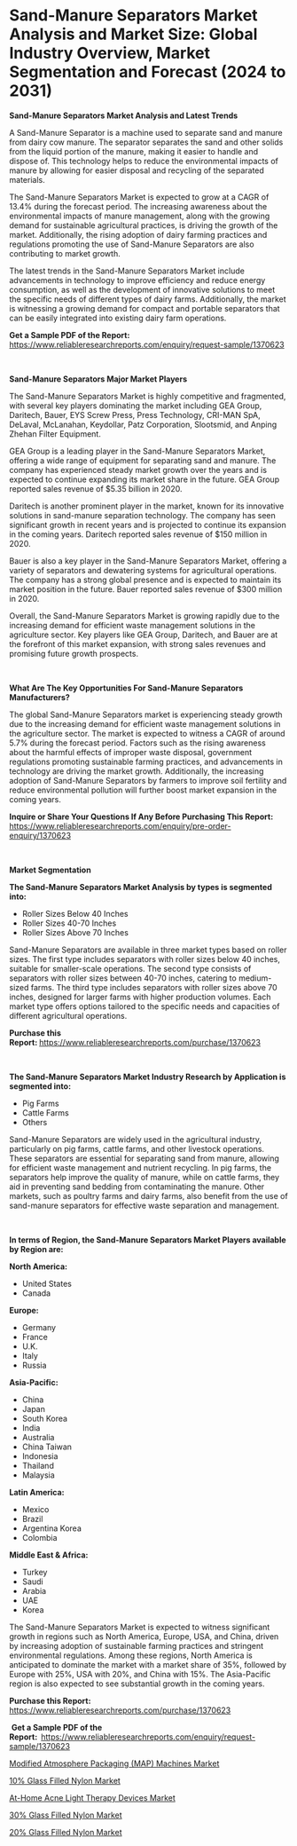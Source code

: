 <p><h1>Sand-Manure Separators Market Analysis and Market Size: Global Industry Overview, Market Segmentation and Forecast (2024 to 2031)</h1></p><p><strong>Sand-Manure Separators Market Analysis and Latest Trends</strong></p>
<p><p>A Sand-Manure Separator is a machine used to separate sand and manure from dairy cow manure. The separator separates the sand and other solids from the liquid portion of the manure, making it easier to handle and dispose of. This technology helps to reduce the environmental impacts of manure by allowing for easier disposal and recycling of the separated materials.</p><p>The Sand-Manure Separators Market is expected to grow at a CAGR of 13.4% during the forecast period. The increasing awareness about the environmental impacts of manure management, along with the growing demand for sustainable agricultural practices, is driving the growth of the market. Additionally, the rising adoption of dairy farming practices and regulations promoting the use of Sand-Manure Separators are also contributing to market growth.</p><p>The latest trends in the Sand-Manure Separators Market include advancements in technology to improve efficiency and reduce energy consumption, as well as the development of innovative solutions to meet the specific needs of different types of dairy farms. Additionally, the market is witnessing a growing demand for compact and portable separators that can be easily integrated into existing dairy farm operations.</p></p>
<p><strong>Get a Sample PDF of the Report:&nbsp;</strong> <a href="https://www.reliableresearchreports.com/enquiry/request-sample/1370623">https://www.reliableresearchreports.com/enquiry/request-sample/1370623</a></p>
<p>&nbsp;</p>
<p><strong>Sand-Manure Separators Major Market Players</strong></p>
<p><p>The Sand-Manure Separators Market is highly competitive and fragmented, with several key players dominating the market including GEA Group, Daritech, Bauer, EYS Screw Press, Press Technology, CRI-MAN SpA, DeLaval, McLanahan, Keydollar, Patz Corporation, Slootsmid, and Anping Zhehan Filter Equipment.</p><p>GEA Group is a leading player in the Sand-Manure Separators Market, offering a wide range of equipment for separating sand and manure. The company has experienced steady market growth over the years and is expected to continue expanding its market share in the future. GEA Group reported sales revenue of $5.35 billion in 2020.</p><p>Daritech is another prominent player in the market, known for its innovative solutions in sand-manure separation technology. The company has seen significant growth in recent years and is projected to continue its expansion in the coming years. Daritech reported sales revenue of $150 million in 2020.</p><p>Bauer is also a key player in the Sand-Manure Separators Market, offering a variety of separators and dewatering systems for agricultural operations. The company has a strong global presence and is expected to maintain its market position in the future. Bauer reported sales revenue of $300 million in 2020.</p><p>Overall, the Sand-Manure Separators Market is growing rapidly due to the increasing demand for efficient waste management solutions in the agriculture sector. Key players like GEA Group, Daritech, and Bauer are at the forefront of this market expansion, with strong sales revenues and promising future growth prospects.</p></p>
<p>&nbsp;</p>
<p><strong>What Are The Key Opportunities For Sand-Manure Separators Manufacturers?</strong></p>
<p><p>The global Sand-Manure Separators market is experiencing steady growth due to the increasing demand for efficient waste management solutions in the agriculture sector. The market is expected to witness a CAGR of around 5.7% during the forecast period. Factors such as the rising awareness about the harmful effects of improper waste disposal, government regulations promoting sustainable farming practices, and advancements in technology are driving the market growth. Additionally, the increasing adoption of Sand-Manure Separators by farmers to improve soil fertility and reduce environmental pollution will further boost market expansion in the coming years.</p></p>
<p><strong>Inquire or Share Your Questions If Any Before Purchasing This Report:</strong> <a href="https://www.reliableresearchreports.com/enquiry/pre-order-enquiry/1370623">https://www.reliableresearchreports.com/enquiry/pre-order-enquiry/1370623</a></p>
<p>&nbsp;</p>
<p><strong>Market Segmentation</strong></p>
<p><strong>The Sand-Manure Separators Market Analysis by types is segmented into:</strong></p>
<p><ul><li>Roller Sizes Below 40 Inches</li><li>Roller Sizes 40-70 Inches</li><li>Roller Sizes Above 70 Inches</li></ul></p>
<p><p>Sand-Manure Separators are available in three market types based on roller sizes. The first type includes separators with roller sizes below 40 inches, suitable for smaller-scale operations. The second type consists of separators with roller sizes between 40-70 inches, catering to medium-sized farms. The third type includes separators with roller sizes above 70 inches, designed for larger farms with higher production volumes. Each market type offers options tailored to the specific needs and capacities of different agricultural operations.</p></p>
<p><strong>Purchase this Report:&nbsp;</strong><a href="https://www.reliableresearchreports.com/purchase/1370623">https://www.reliableresearchreports.com/purchase/1370623</a></p>
<p>&nbsp;</p>
<p><strong>The Sand-Manure Separators Market Industry Research by Application is segmented into:</strong></p>
<p><ul><li>Pig Farms</li><li>Cattle Farms</li><li>Others</li></ul></p>
<p><p>Sand-Manure Separators are widely used in the agricultural industry, particularly on pig farms, cattle farms, and other livestock operations. These separators are essential for separating sand from manure, allowing for efficient waste management and nutrient recycling. In pig farms, the separators help improve the quality of manure, while on cattle farms, they aid in preventing sand bedding from contaminating the manure. Other markets, such as poultry farms and dairy farms, also benefit from the use of sand-manure separators for effective waste separation and management.</p></p>
<p>&nbsp;</p>
<p><strong>In terms of Region, the Sand-Manure Separators Market Players available by Region are:</strong></p>
<p>
    <p> <strong> North America: </strong>
        <ul>
            <li>United States</li>
            <li>Canada</li>
        </ul>
        </p> 
    <p> <strong> Europe: </strong>
        <ul>
            <li>Germany</li>
            <li>France</li>
            <li>U.K.</li>
            <li>Italy</li>
            <li>Russia</li>
        </ul>
        </p> 
    <p> <strong> Asia-Pacific: </strong>
        <ul>
            <li>China</li>
            <li>Japan</li>
            <li>South Korea</li>
            <li>India</li>
            <li>Australia</li>
            <li>China Taiwan</li>
            <li>Indonesia</li>
            <li>Thailand</li>
            <li>Malaysia</li>
        </ul>
        </p> 
    <p> <strong> Latin America: </strong>
        <ul>
            <li>Mexico</li>
            <li>Brazil</li>
            <li>Argentina Korea</li>
            <li>Colombia</li>
        </ul>
        </p> 
    <p> <strong> Middle East & Africa: </strong>
        <ul>
            <li>Turkey</li>
            <li>Saudi</li>
            <li>Arabia</li>
            <li>UAE</li>
            <li>Korea</li>
        </ul>
    </p>
    </p>
<p><p>The Sand-Manure Separators Market is expected to witness significant growth in regions such as North America, Europe, USA, and China, driven by increasing adoption of sustainable farming practices and stringent environmental regulations. Among these regions, North America is anticipated to dominate the market with a market share of 35%, followed by Europe with 25%, USA with 20%, and China with 15%. The Asia-Pacific region is also expected to see substantial growth in the coming years.</p></p>
<p><strong>Purchase this Report: </strong><a href="https://www.reliableresearchreports.com/purchase/1370623">https://www.reliableresearchreports.com/purchase/1370623</a></p>
<p>&nbsp;<strong>Get a Sample PDF of the Report:&nbsp;&nbsp;</strong><a href="https://www.reliableresearchreports.com/enquiry/request-sample/1370623">https://www.reliableresearchreports.com/enquiry/request-sample/1370623</a></p>
<p><strong></strong></p>
<p><p><a href="https://issuu.com/reportprime-2/docs/modified-atmosphere-packaging-map-machines-market-">Modified Atmosphere Packaging (MAP) Machines Market</a></p><p><a href="https://github.com/rahu1506/Market-Research-Report-List-2/blob/main/10-glass-filled-nylon-market.md">10% Glass Filled Nylon Market</a></p><p><a href="https://github.com/jaidynmorantestelletmjzya/Market-Research-Report-List-1/blob/main/at-home-acne-light-therapy-devices-market.md">At-Home Acne Light Therapy Devices Market</a></p><p><a href="https://github.com/FassouRP/Market-Research-Report-List-3/blob/main/30-glass-filled-nylon-market.md">30% Glass Filled Nylon Market</a></p><p><a href="https://github.com/juniordelafrance/Market-Research-Report-List-1/blob/main/20-glass-filled-nylon-market.md">20% Glass Filled Nylon Market</a></p></p>